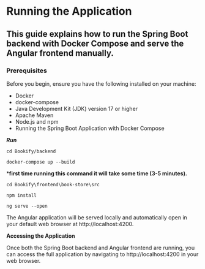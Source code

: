 # Running the Application
## This guide explains how to run the Spring Boot backend with Docker Compose and serve the Angular frontend manually.

### Prerequisites
Before you begin, ensure you have the following installed on your machine:

- Docker
- docker-compose
- Java Development Kit (JDK) version 17 or higher
- Apache Maven
- Node.js and npm
- Running the Spring Boot Application with Docker Compose


***Run***

`cd Bookify/backend`

`docker-compose up --build`

***first time running this command it will take some time (3-5 minutes).**


`cd Bookify\frontend\book-store\src`

`npm install`

`ng serve --open`

The Angular application will be served locally and automatically open in your default web browser at http://localhost:4200.

**Accessing the Application**

Once both the Spring Boot backend and Angular frontend are running, you can access the full application by navigating to http://localhost:4200 in your web browser.